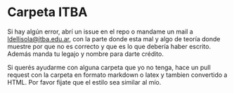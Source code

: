 # Carpeta ITBA

Si hay algún error, abrí un issue en el repo o mandame un mail a ldellisola@itba.edu.ar, con la parte donde esta mal y algo de teoría donde muestre por que no es correcto y que es lo que debería haber escrito.  Además manda tu legajo y nombre para darte crédito.

Si querés ayudarme con alguna carpeta que yo no tenga, hace un pull request con la carpeta en formato markdown o latex y tambien convertido a HTML. Por favor fijate que el estilo sea similar al mío.

   

